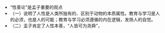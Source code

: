 - “性善论”是孟子重要的观点
- （一）说明了人性是人类所独有的、区别于动物的本质属性。教育与学习是人的必须，也是人的可能；教育与学习必须遵循的内在逻辑，发扬人的自觉。
- （二）孟子肯定了人性本善，“人皆可为尧舜”，